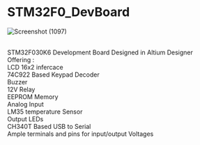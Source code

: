 # STM32F0_DevBoard
![Screenshot (1097)](https://github.com/user-attachments/assets/6b9c62b7-a10f-4a75-975f-296145dc8078)


<br />STM32F030K6 Development Board Designed in Altium Designer
<br />Offering :
  <br /> LCD 16x2 infercace
  <br /> 74C922 Based Keypad Decoder
  <br /> Buzzer
  <br /> 12V Relay
  <br /> EEPROM Memory
  <br /> Analog Input
  <br /> LM35 temperature Sensor
  <br /> Output LEDs
  <br /> CH340T Based USB to Serial
  <br /> Ample terminals and pins for input/output Voltages
  
